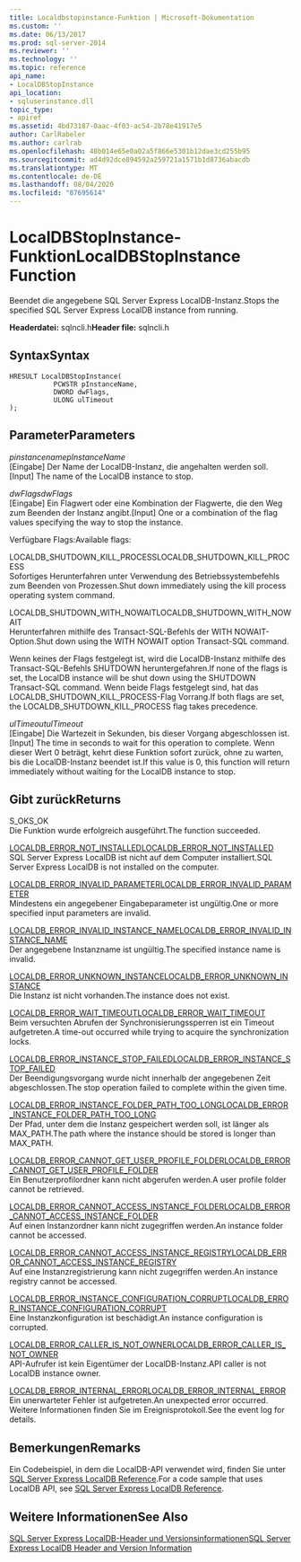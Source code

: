 ```yaml
---
title: Localdbstopinstance-Funktion | Microsoft-Dokumentation
ms.custom: ''
ms.date: 06/13/2017
ms.prod: sql-server-2014
ms.reviewer: ''
ms.technology: ''
ms.topic: reference
api_name:
- LocalDBStopInstance
api_location:
- sqluserinstance.dll
topic_type:
- apiref
ms.assetid: 4bd73187-0aac-4f03-ac54-2b78e41917e5
author: CarlRabeler
ms.author: carlrab
ms.openlocfilehash: 48b014e65e0a02a5f866e5301b12dae3cd255b95
ms.sourcegitcommit: ad4d92dce894592a259721a1571b1d8736abacdb
ms.translationtype: MT
ms.contentlocale: de-DE
ms.lasthandoff: 08/04/2020
ms.locfileid: "87695614"
---
```

# <a name="localdbstopinstance-function"></a><span data-ttu-id="8ca8c-102">LocalDBStopInstance-Funktion</span><span class="sxs-lookup"><span data-stu-id="8ca8c-102">LocalDBStopInstance Function</span></span>
  <span data-ttu-id="8ca8c-103">Beendet die angegebene SQL Server Express LocalDB-Instanz.</span><span class="sxs-lookup"><span data-stu-id="8ca8c-103">Stops the specified SQL Server Express LocalDB instance from running.</span></span>  
  
 <span data-ttu-id="8ca8c-104">**Headerdatei:** sqlncli.h</span><span class="sxs-lookup"><span data-stu-id="8ca8c-104">**Header file:** sqlncli.h</span></span>  
  
## <a name="syntax"></a><span data-ttu-id="8ca8c-105">Syntax</span><span class="sxs-lookup"><span data-stu-id="8ca8c-105">Syntax</span></span>  
  
```  
HRESULT LocalDBStopInstance(  
           PCWSTR pInstanceName,  
           DWORD dwFlags,   
           ULONG ulTimeout   
);  
```  
  
## <a name="parameters"></a><span data-ttu-id="8ca8c-106">Parameter</span><span class="sxs-lookup"><span data-stu-id="8ca8c-106">Parameters</span></span>  
 <span data-ttu-id="8ca8c-107">*pinstancename*</span><span class="sxs-lookup"><span data-stu-id="8ca8c-107">*pInstanceName*</span></span>  
 <span data-ttu-id="8ca8c-108">[Eingabe] Der Name der LocalDB-Instanz, die angehalten werden soll.</span><span class="sxs-lookup"><span data-stu-id="8ca8c-108">[Input] The name of the LocalDB instance to stop.</span></span>  
  
 <span data-ttu-id="8ca8c-109">*dwFlags*</span><span class="sxs-lookup"><span data-stu-id="8ca8c-109">*dwFlags*</span></span>  
 <span data-ttu-id="8ca8c-110">[Eingabe] Ein Flagwert oder eine Kombination der Flagwerte, die den Weg zum Beenden der Instanz angibt.</span><span class="sxs-lookup"><span data-stu-id="8ca8c-110">[Input] One or a combination of the flag values specifying the way to stop the instance.</span></span>  
  
 <span data-ttu-id="8ca8c-111">Verfügbare Flags:</span><span class="sxs-lookup"><span data-stu-id="8ca8c-111">Available flags:</span></span>  
  
 <span data-ttu-id="8ca8c-112">LOCALDB_SHUTDOWN_KILL_PROCESS</span><span class="sxs-lookup"><span data-stu-id="8ca8c-112">LOCALDB_SHUTDOWN_KILL_PROCESS</span></span>  
 <span data-ttu-id="8ca8c-113">Sofortiges Herunterfahren unter Verwendung des Betriebssystembefehls zum Beenden von Prozessen.</span><span class="sxs-lookup"><span data-stu-id="8ca8c-113">Shut down immediately using the kill process operating system command.</span></span>  
  
 <span data-ttu-id="8ca8c-114">LOCALDB_SHUTDOWN_WITH_NOWAIT</span><span class="sxs-lookup"><span data-stu-id="8ca8c-114">LOCALDB_SHUTDOWN_WITH_NOWAIT</span></span>  
 <span data-ttu-id="8ca8c-115">Herunterfahren mithilfe des Transact-SQL-Befehls der WITH NOWAIT-Option.</span><span class="sxs-lookup"><span data-stu-id="8ca8c-115">Shut down using the WITH NOWAIT option Transact-SQL command.</span></span>  
  
 <span data-ttu-id="8ca8c-116">Wenn keines der Flags festgelegt ist, wird die LocalDB-Instanz mithilfe des Transact-SQL-Befehls SHUTDOWN heruntergefahren.</span><span class="sxs-lookup"><span data-stu-id="8ca8c-116">If none of the flags is set, the LocalDB instance will be shut down using the SHUTDOWN Transact-SQL command.</span></span> <span data-ttu-id="8ca8c-117">Wenn beide Flags festgelegt sind, hat das LOCALDB_SHUTDOWN_KILL_PROCESS-Flag Vorrang.</span><span class="sxs-lookup"><span data-stu-id="8ca8c-117">If both flags are set, the LOCALDB_SHUTDOWN_KILL_PROCESS flag takes precedence.</span></span>  
  
 <span data-ttu-id="8ca8c-118">*ulTimeout*</span><span class="sxs-lookup"><span data-stu-id="8ca8c-118">*ulTimeout*</span></span>  
 <span data-ttu-id="8ca8c-119">[Eingabe] Die Wartezeit in Sekunden, bis dieser Vorgang abgeschlossen ist.</span><span class="sxs-lookup"><span data-stu-id="8ca8c-119">[Input] The time in seconds to wait for this operation to complete.</span></span> <span data-ttu-id="8ca8c-120">Wenn dieser Wert 0 beträgt, kehrt diese Funktion sofort zurück, ohne zu warten, bis die LocalDB-Instanz beendet ist.</span><span class="sxs-lookup"><span data-stu-id="8ca8c-120">If this value is 0, this function will return immediately without waiting for the LocalDB instance to stop.</span></span>  
  
## <a name="returns"></a><span data-ttu-id="8ca8c-121">Gibt zurück</span><span class="sxs-lookup"><span data-stu-id="8ca8c-121">Returns</span></span>  
 <span data-ttu-id="8ca8c-122">S_OK</span><span class="sxs-lookup"><span data-stu-id="8ca8c-122">S_OK</span></span>  
 <span data-ttu-id="8ca8c-123">Die Funktion wurde erfolgreich ausgeführt.</span><span class="sxs-lookup"><span data-stu-id="8ca8c-123">The function succeeded.</span></span>  
  
 [<span data-ttu-id="8ca8c-124">LOCALDB_ERROR_NOT_INSTALLED</span><span class="sxs-lookup"><span data-stu-id="8ca8c-124">LOCALDB_ERROR_NOT_INSTALLED</span></span>](../express-localdb-error-messages/localdb-error-not-installed.md)  
 <span data-ttu-id="8ca8c-125">SQL Server Express LocalDB ist nicht auf dem Computer installiert.</span><span class="sxs-lookup"><span data-stu-id="8ca8c-125">SQL Server Express LocalDB is not installed on the computer.</span></span>  
  
 [<span data-ttu-id="8ca8c-126">LOCALDB_ERROR_INVALID_PARAMETER</span><span class="sxs-lookup"><span data-stu-id="8ca8c-126">LOCALDB_ERROR_INVALID_PARAMETER</span></span>](../express-localdb-error-messages/localdb-error-invalid-parameter.md)  
 <span data-ttu-id="8ca8c-127">Mindestens ein angegebener Eingabeparameter ist ungültig.</span><span class="sxs-lookup"><span data-stu-id="8ca8c-127">One or more specified input parameters are invalid.</span></span>  
  
 [<span data-ttu-id="8ca8c-128">LOCALDB_ERROR_INVALID_INSTANCE_NAME</span><span class="sxs-lookup"><span data-stu-id="8ca8c-128">LOCALDB_ERROR_INVALID_INSTANCE_NAME</span></span>](../express-localdb-error-messages/localdb-error-invalid-instance-name.md)  
 <span data-ttu-id="8ca8c-129">Der angegebene Instanzname ist ungültig.</span><span class="sxs-lookup"><span data-stu-id="8ca8c-129">The specified instance name is invalid.</span></span>  
  
 [<span data-ttu-id="8ca8c-130">LOCALDB_ERROR_UNKNOWN_INSTANCE</span><span class="sxs-lookup"><span data-stu-id="8ca8c-130">LOCALDB_ERROR_UNKNOWN_INSTANCE</span></span>](../express-localdb-error-messages/localdb-error-unknown-instance.md)  
 <span data-ttu-id="8ca8c-131">Die Instanz ist nicht vorhanden.</span><span class="sxs-lookup"><span data-stu-id="8ca8c-131">The instance does not exist.</span></span>  
  
 [<span data-ttu-id="8ca8c-132">LOCALDB_ERROR_WAIT_TIMEOUT</span><span class="sxs-lookup"><span data-stu-id="8ca8c-132">LOCALDB_ERROR_WAIT_TIMEOUT</span></span>](../express-localdb-error-messages/localdb-error-wait-timeout.md)  
 <span data-ttu-id="8ca8c-133">Beim versuchten Abrufen der Synchronisierungssperren ist ein Timeout aufgetreten.</span><span class="sxs-lookup"><span data-stu-id="8ca8c-133">A time-out occurred while trying to acquire the synchronization locks.</span></span>  
  
 [<span data-ttu-id="8ca8c-134">LOCALDB_ERROR_INSTANCE_STOP_FAILED</span><span class="sxs-lookup"><span data-stu-id="8ca8c-134">LOCALDB_ERROR_INSTANCE_STOP_FAILED</span></span>](../express-localdb-error-messages/localdb-error-instance-stop-failed.md)  
 <span data-ttu-id="8ca8c-135">Der Beendigungsvorgang wurde nicht innerhalb der angegebenen Zeit abgeschlossen.</span><span class="sxs-lookup"><span data-stu-id="8ca8c-135">The stop operation failed to complete within the given time.</span></span>  
  
 [<span data-ttu-id="8ca8c-136">LOCALDB_ERROR_INSTANCE_FOLDER_PATH_TOO_LONG</span><span class="sxs-lookup"><span data-stu-id="8ca8c-136">LOCALDB_ERROR_INSTANCE_FOLDER_PATH_TOO_LONG</span></span>](../express-localdb-error-messages/localdb-error-instance-folder-path-too-long.md)  
 <span data-ttu-id="8ca8c-137">Der Pfad, unter dem die Instanz gespeichert werden soll, ist länger als MAX_PATH.</span><span class="sxs-lookup"><span data-stu-id="8ca8c-137">The path where the instance should be stored is longer than MAX_PATH.</span></span>  
  
 [<span data-ttu-id="8ca8c-138">LOCALDB_ERROR_CANNOT_GET_USER_PROFILE_FOLDER</span><span class="sxs-lookup"><span data-stu-id="8ca8c-138">LOCALDB_ERROR_CANNOT_GET_USER_PROFILE_FOLDER</span></span>](../express-localdb-error-messages/localdb-error-cannot-get-user-profile-folder.md)  
 <span data-ttu-id="8ca8c-139">Ein Benutzerprofilordner kann nicht abgerufen werden.</span><span class="sxs-lookup"><span data-stu-id="8ca8c-139">A user profile folder cannot be retrieved.</span></span>  
  
 [<span data-ttu-id="8ca8c-140">LOCALDB_ERROR_CANNOT_ACCESS_INSTANCE_FOLDER</span><span class="sxs-lookup"><span data-stu-id="8ca8c-140">LOCALDB_ERROR_CANNOT_ACCESS_INSTANCE_FOLDER</span></span>](../express-localdb-error-messages/localdb-error-cannot-access-instance-folder.md)  
 <span data-ttu-id="8ca8c-141">Auf einen Instanzordner kann nicht zugegriffen werden.</span><span class="sxs-lookup"><span data-stu-id="8ca8c-141">An instance folder cannot be accessed.</span></span>  
  
 [<span data-ttu-id="8ca8c-142">LOCALDB_ERROR_CANNOT_ACCESS_INSTANCE_REGISTRY</span><span class="sxs-lookup"><span data-stu-id="8ca8c-142">LOCALDB_ERROR_CANNOT_ACCESS_INSTANCE_REGISTRY</span></span>](../express-localdb-error-messages/localdb-error-cannot-access-instance-registry.md)  
 <span data-ttu-id="8ca8c-143">Auf eine Instanzregistrierung kann nicht zugegriffen werden.</span><span class="sxs-lookup"><span data-stu-id="8ca8c-143">An instance registry cannot be accessed.</span></span>  
  
 [<span data-ttu-id="8ca8c-144">LOCALDB_ERROR_INSTANCE_CONFIGURATION_CORRUPT</span><span class="sxs-lookup"><span data-stu-id="8ca8c-144">LOCALDB_ERROR_INSTANCE_CONFIGURATION_CORRUPT</span></span>](../express-localdb-error-messages/localdb-error-instance-configuration-corrupt.md)  
 <span data-ttu-id="8ca8c-145">Eine Instanzkonfiguration ist beschädigt.</span><span class="sxs-lookup"><span data-stu-id="8ca8c-145">An instance configuration is corrupted.</span></span>  
  
 [<span data-ttu-id="8ca8c-146">LOCALDB_ERROR_CALLER_IS_NOT_OWNER</span><span class="sxs-lookup"><span data-stu-id="8ca8c-146">LOCALDB_ERROR_CALLER_IS_NOT_OWNER</span></span>](../express-localdb-error-messages/localdb-error-caller-is-not-owner.md)  
 <span data-ttu-id="8ca8c-147">API-Aufrufer ist kein Eigentümer der LocalDB-Instanz.</span><span class="sxs-lookup"><span data-stu-id="8ca8c-147">API caller is not LocalDB instance owner.</span></span>  
  
 [<span data-ttu-id="8ca8c-148">LOCALDB_ERROR_INTERNAL_ERROR</span><span class="sxs-lookup"><span data-stu-id="8ca8c-148">LOCALDB_ERROR_INTERNAL_ERROR</span></span>](../express-localdb-error-messages/localdb-error-internal-error.md)  
 <span data-ttu-id="8ca8c-149">Ein unerwarteter Fehler ist aufgetreten.</span><span class="sxs-lookup"><span data-stu-id="8ca8c-149">An unexpected error occurred.</span></span> <span data-ttu-id="8ca8c-150">Weitere Informationen finden Sie im Ereignisprotokoll.</span><span class="sxs-lookup"><span data-stu-id="8ca8c-150">See the event log for details.</span></span>  
  
## <a name="remarks"></a><span data-ttu-id="8ca8c-151">Bemerkungen</span><span class="sxs-lookup"><span data-stu-id="8ca8c-151">Remarks</span></span>  
 <span data-ttu-id="8ca8c-152">Ein Codebeispiel, in dem die LocalDB-API verwendet wird, finden Sie unter [SQL Server Express LocalDB Reference](../sql-server-express-localdb-reference.md).</span><span class="sxs-lookup"><span data-stu-id="8ca8c-152">For a code sample that uses LocalDB API, see [SQL Server Express LocalDB Reference](../sql-server-express-localdb-reference.md).</span></span>  
  
## <a name="see-also"></a><span data-ttu-id="8ca8c-153">Weitere Informationen</span><span class="sxs-lookup"><span data-stu-id="8ca8c-153">See Also</span></span>  
 [<span data-ttu-id="8ca8c-154">SQL Server Express LocalDB-Header und Versionsinformationen</span><span class="sxs-lookup"><span data-stu-id="8ca8c-154">SQL Server Express LocalDB Header and Version Information</span></span>](sql-server-express-localdb-header-and-version-information.md)  
  
  
